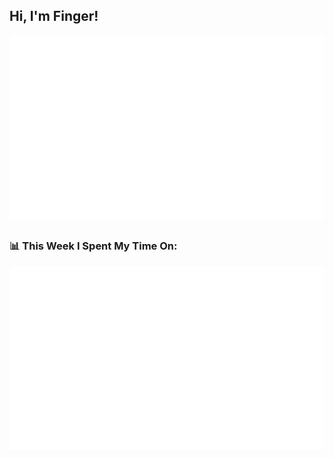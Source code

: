 <h2> Hi, I'm Finger!</h2>

<img align="right" src="https://raw.githubusercontent.com/spianmo/github-stats/master/generated/overview.svg#gh-light-mode-only">

<!-- <img align="right" height="160em" src="https://github-readme-stats-eight-theta.vercel.app/api/top-langs/?username=spianmo&layout=compact&langs_count=8&theme=algolia"/>	 -->
	
```go
package main

type Me struct {
	Name   string
	Job    string
	Code   string
	Skills string
}

func main() {
	me := &Me{
		Name:   "Finger",
		Job:    "Client-side Engineer",
		Code:   "Java and C++ and Others",
		Skills: "Android Security NLP ^o^",
	}
	_ = me
}
```


<h3>📊 This Week I Spent My Time On:</h3>
<img align='right' src="https://raw.githubusercontent.com/spianmo/github-stats/master/generated/languages.svg#gh-light-mode-only">

<!--START_SECTION:waka-->

```text
Python                   10 hrs 49 mins  █████████████░░░░░░░░░░░░   51.72 %
JavaScript               4 hrs 31 mins   █████▒░░░░░░░░░░░░░░░░░░░   21.61 %
Text                     2 hrs 26 mins   ███░░░░░░░░░░░░░░░░░░░░░░   11.66 %
Vue.js                   1 hr 24 mins    █▓░░░░░░░░░░░░░░░░░░░░░░░   06.76 %
Makefile                 28 mins         ▓░░░░░░░░░░░░░░░░░░░░░░░░   02.27 %
requirements.txt         19 mins         ▒░░░░░░░░░░░░░░░░░░░░░░░░   01.57 %
```

<!--END_SECTION:waka-->
